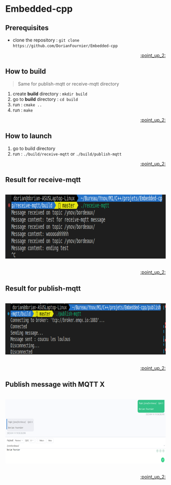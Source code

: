 <div id="top"></div>

# Embedded-cpp

## Prerequisites

- clone the repository : ```git clone https://github.com/DorianFournier/Embedded-cpp```

<p align="right"><a href="#top">:point_up_2:</a></p>

## How to build
> Same for publish-mqtt or receive-mqtt directory

1. create **build** directory : ```mkdir build``` 
2. go to **build** directory : ```cd build```
3. run : ```cmake ..```
4. run : ```make```

<p align="right"><a href="#top">:point_up_2:</a></p>

## How to launch 

1. go to build directory
2. run : ```./build/receive-mqtt``` or ```./build/publish-mqtt```

<p align="right"><a href="#top">:point_up_2:</a></p>

## Result for receive-mqtt 
<div align="center">
  </br>
  <img src="images/receive-mqtt message test.png" alt="Receive-mqtt test" height="200">
  </br></br>
</div>

<p align="right"><a href="#top">:point_up_2:</a></p>

## Result for publish-mqtt
<div align="center">
  </br>
  <img src="images/publish-mqtt-message.png" alt="Receive-mqtt test" height="160">
  </br></br>
</div>

<p align="right"><a href="#top">:point_up_2:</a></p>

## Publish message with MQTT X
<div align="center">
  </br>
  <img src="images/publish-mqttx.png" alt="Publish on MQTT X" width="700" height="200">
  </br></br>
</div>

<p align="right"><a href="#top">:point_up_2:</a></p>

